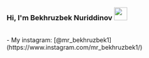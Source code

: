 ### Hi, I'm Bekhruzbek Nuriddinov <img src="https://media1.giphy.com/media/v1.Y2lkPTc5MGI3NjExMzd0cHlmM2gwaThhNGZmN3duanBra204eTBtcGRsenNscm50bHh6bCZlcD12MV9pbnRlcm5hbF9naWZfYnlfaWQmY3Q9cw/dZCGUOirHnh49N03TF/giphy.gif" width="30px">
<br />
- My instagram: [@mr_bekhruzbek1](https://www.instagram.com/mr_bekhruzbek1/)
